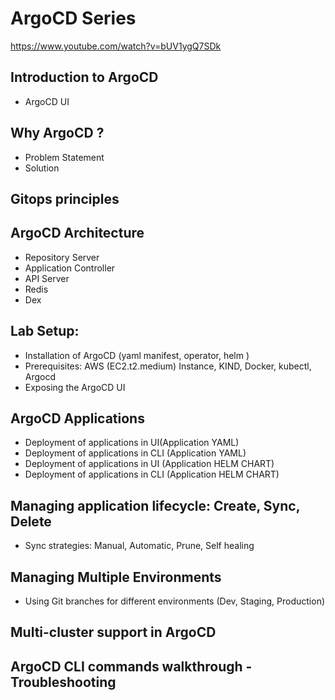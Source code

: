 # ArgoCD Series

https://www.youtube.com/watch?v=bUV1ygQ7SDk

## Introduction to ArgoCD
  - ArgoCD UI

## Why ArgoCD ? 
 - Problem Statement
 - Solution 

## Gitops principles

## ArgoCD Architecture
  - Repository Server
  - Application Controller
  - API Server
  - Redis
  - Dex 
  
## Lab Setup: 
  - Installation of ArgoCD (yaml manifest, operator, helm )
  - Prerequisites: AWS (EC2.t2.medium) Instance, KIND, Docker, kubectl, Argocd 
  - Exposing the ArgoCD UI

## ArgoCD Applications
  - Deployment of applications in UI(Application YAML)
  - Deployment of applications in CLI (Application YAML)
  - Deployment of applications in UI (Application HELM CHART)
  - Deployment of applications in CLI (Application HELM CHART)
  
## Managing application lifecycle: Create, Sync, Delete 
  - Sync strategies: Manual, Automatic, Prune, Self healing 
  
## Managing Multiple Environments
  - Using Git branches for different environments (Dev, Staging, Production)

## Multi-cluster support in ArgoCD

## ArgoCD CLI commands walkthrough - Troubleshooting  

